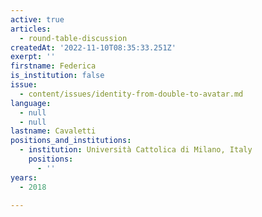 ```yaml
---
active: true
articles:
  - round-table-discussion
createdAt: '2022-11-10T08:35:33.251Z'
exerpt: ''
firstname: Federica
is_institution: false
issue:
  - content/issues/identity-from-double-to-avatar.md
language:
  - null
  - null
lastname: Cavaletti
positions_and_institutions:
  - institution: Università Cattolica di Milano, Italy
    positions:
      - ''
years:
  - 2018

---
```


